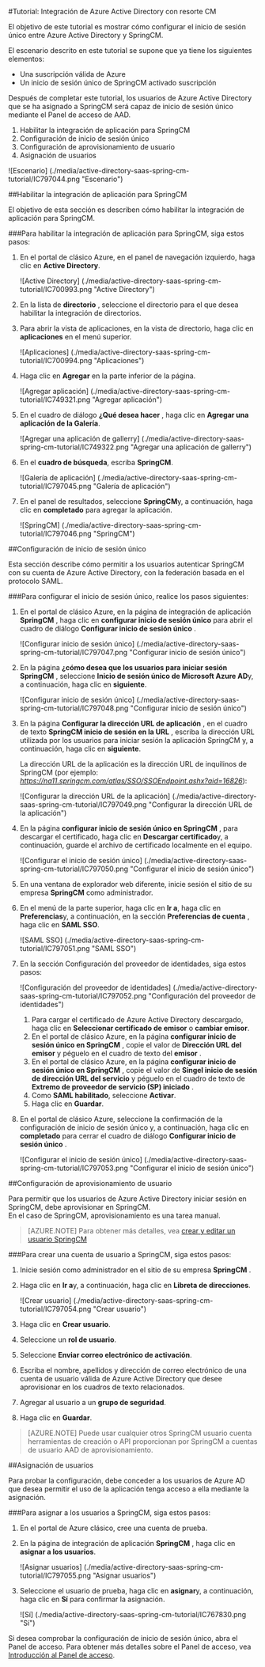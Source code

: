 <properties 
    pageTitle="Tutorial: Integración de Azure Active Directory con resorte CM | Microsoft Azure" 
    description="¡Obtenga información sobre cómo utilizar resorte CM con Azure Active Directory para habilitar el inicio de sesión único, aprovisionamiento automatizado y mucho más!" 
    services="active-directory" 
    authors="jeevansd"  
    documentationCenter="na" 
    manager="femila"/>
<tags 
    ms.service="active-directory" 
    ms.devlang="na" 
    ms.topic="article" 
    ms.tgt_pltfrm="na" 
    ms.workload="identity" 
    ms.date="09/19/2016" 
    ms.author="jeedes" />

#<a name="tutorial-azure-active-directory-integration-with-spring-cm"></a>Tutorial: Integración de Azure Active Directory con resorte CM
  
El objetivo de este tutorial es mostrar cómo configurar el inicio de sesión único entre Azure Active Directory y SpringCM.
  
El escenario descrito en este tutorial se supone que ya tiene los siguientes elementos:

-   Una suscripción válida de Azure
-   Un inicio de sesión único de SpringCM activado suscripción
  
Después de completar este tutorial, los usuarios de Azure Active Directory que se ha asignado a SpringCM será capaz de inicio de sesión único mediante el Panel de acceso de AAD.

1.  Habilitar la integración de aplicación para SpringCM
2.  Configuración de inicio de sesión único
3.  Configuración de aprovisionamiento de usuario
4.  Asignación de usuarios

![Escenario] (./media/active-directory-saas-spring-cm-tutorial/IC797044.png "Escenario")

##<a name="enabling-the-application-integration-for-springcm"></a>Habilitar la integración de aplicación para SpringCM
  
El objetivo de esta sección es describen cómo habilitar la integración de aplicación para SpringCM.

###<a name="to-enable-the-application-integration-for-springcm-perform-the-following-steps"></a>Para habilitar la integración de aplicación para SpringCM, siga estos pasos:

1.  En el portal de clásico Azure, en el panel de navegación izquierdo, haga clic en **Active Directory**.

    ![Active Directory] (./media/active-directory-saas-spring-cm-tutorial/IC700993.png "Active Directory")

2.  En la lista de **directorio** , seleccione el directorio para el que desea habilitar la integración de directorios.

3.  Para abrir la vista de aplicaciones, en la vista de directorio, haga clic en **aplicaciones** en el menú superior.

    ![Aplicaciones] (./media/active-directory-saas-spring-cm-tutorial/IC700994.png "Aplicaciones")

4.  Haga clic en **Agregar** en la parte inferior de la página.

    ![Agregar aplicación] (./media/active-directory-saas-spring-cm-tutorial/IC749321.png "Agregar aplicación")

5.  En el cuadro de diálogo **¿Qué desea hacer** , haga clic en **Agregar una aplicación de la Galería**.

    ![Agregar una aplicación de gallerry] (./media/active-directory-saas-spring-cm-tutorial/IC749322.png "Agregar una aplicación de gallerry")

6.  En el **cuadro de búsqueda**, escriba **SpringCM**.

    ![Galería de aplicación] (./media/active-directory-saas-spring-cm-tutorial/IC797045.png "Galería de aplicación")

7.  En el panel de resultados, seleccione **SpringCM**y, a continuación, haga clic en **completado** para agregar la aplicación.

    ![SpringCM] (./media/active-directory-saas-spring-cm-tutorial/IC797046.png "SpringCM")

##<a name="configuring-single-sign-on"></a>Configuración de inicio de sesión único
  
Esta sección describe cómo permitir a los usuarios autenticar SpringCM con su cuenta de Azure Active Directory, con la federación basada en el protocolo SAML.

###<a name="to-configure-single-sign-on-perform-the-following-steps"></a>Para configurar el inicio de sesión único, realice los pasos siguientes:

1.  En el portal de clásico Azure, en la página de integración de aplicación **SpringCM** , haga clic en **configurar inicio de sesión único** para abrir el cuadro de diálogo **Configurar inicio de sesión único** .

    ![Configurar inicio de sesión único] (./media/active-directory-saas-spring-cm-tutorial/IC797047.png "Configurar inicio de sesión único")

2.  En la página **¿cómo desea que los usuarios para iniciar sesión SpringCM** , seleccione **Inicio de sesión único de Microsoft Azure AD**y, a continuación, haga clic en **siguiente**.

    ![Configurar inicio de sesión único] (./media/active-directory-saas-spring-cm-tutorial/IC797048.png "Configurar inicio de sesión único")

3.  En la página **Configurar la dirección URL de aplicación** , en el cuadro de texto **SpringCM inicio de sesión en la URL** , escriba la dirección URL utilizada por los usuarios para iniciar sesión la aplicación SpringCM y, a continuación, haga clic en **siguiente**. 

    La dirección URL de la aplicación es la dirección URL de inquilinos de SpringCM (por ejemplo: *https://na11.springcm.com/atlas/SSO/SSOEndpoint.ashx?aid=16826*):

    ![Configurar la dirección URL de la aplicación] (./media/active-directory-saas-spring-cm-tutorial/IC797049.png "Configurar la dirección URL de la aplicación")

4.  En la página **configurar inicio de sesión único en SpringCM** , para descargar el certificado, haga clic en **Descargar certificado**y, a continuación, guarde el archivo de certificado localmente en el equipo.

    ![Configurar el inicio de sesión único] (./media/active-directory-saas-spring-cm-tutorial/IC797050.png "Configurar el inicio de sesión único")

5.  En una ventana de explorador web diferente, inicie sesión el sitio de su empresa **SpringCM** como administrador.

6.  En el menú de la parte superior, haga clic en **Ir a**, haga clic en **Preferencias**y, a continuación, en la sección **Preferencias de cuenta** , haga clic en **SAML SSO**.

    ![SAML SSO] (./media/active-directory-saas-spring-cm-tutorial/IC797051.png "SAML SSO")

7.  En la sección Configuración del proveedor de identidades, siga estos pasos:

    ![Configuración del proveedor de identidades] (./media/active-directory-saas-spring-cm-tutorial/IC797052.png "Configuración del proveedor de identidades")

    1.  Para cargar el certificado de Azure Active Directory descargado, haga clic en **Seleccionar certificado de emisor** o **cambiar emisor**.
    2.  En el portal de clásico Azure, en la página **configurar inicio de sesión único en SpringCM** , copie el valor de **Dirección URL del emisor** y péguelo en el cuadro de texto del **emisor** .
    3.  En el portal de clásico Azure, en la página **configurar inicio de sesión único en SpringCM** , copie el valor de **Singel inicio de sesión de dirección URL del servicio** y péguelo en el cuadro de texto de **Extremo de proveedor de servicio (SP) iniciado** .
    4.  Como **SAML habilitado**, seleccione **Activar**.
    5.  Haga clic en **Guardar**.

8.  En el portal de clásico Azure, seleccione la confirmación de la configuración de inicio de sesión único y, a continuación, haga clic en **completado** para cerrar el cuadro de diálogo **Configurar inicio de sesión único** .

    ![Configurar el inicio de sesión único] (./media/active-directory-saas-spring-cm-tutorial/IC797053.png "Configurar el inicio de sesión único")

##<a name="configuring-user-provisioning"></a>Configuración de aprovisionamiento de usuario
  
Para permitir que los usuarios de Azure Active Directory iniciar sesión en SpringCM, debe aprovisionar en SpringCM.  
En el caso de SpringCM, aprovisionamiento es una tarea manual.

>[AZURE.NOTE] Para obtener más detalles, vea [crear y editar un usuario SpringCM](http://knowledge.springcm.com/create-and-edit-a-springcm-user)

###<a name="to-provision-a-user-account-to-springcm-perform-the-following-steps"></a>Para crear una cuenta de usuario a SpringCM, siga estos pasos:

1.  Inicie sesión como administrador en el sitio de su empresa **SpringCM** .

2.  Haga clic en **Ir a**y, a continuación, haga clic en **Libreta de direcciones**.

    ![Crear usuario] (./media/active-directory-saas-spring-cm-tutorial/IC797054.png "Crear usuario")

3.  Haga clic en **Crear usuario**.

4.  Seleccione un **rol de usuario**.

5.  Seleccione **Enviar correo electrónico de activación**.

6.  Escriba el nombre, apellidos y dirección de correo electrónico de una cuenta de usuario válida de Azure Active Directory que desee aprovisionar en los cuadros de texto relacionados.

7.  Agregar al usuario a un **grupo de seguridad**.

8.  Haga clic en **Guardar**.

>[AZURE.NOTE] Puede usar cualquier otros SpringCM usuario cuenta herramientas de creación o API proporcionan por SpringCM a cuentas de usuario AAD de aprovisionamiento.

##<a name="assigning-users"></a>Asignación de usuarios
  
Para probar la configuración, debe conceder a los usuarios de Azure AD que desea permitir el uso de la aplicación tenga acceso a ella mediante la asignación.

###<a name="to-assign-users-to-springcm-perform-the-following-steps"></a>Para asignar a los usuarios a SpringCM, siga estos pasos:

1.  En el portal de Azure clásico, cree una cuenta de prueba.

2.  En la página de integración de aplicación **SpringCM** , haga clic en **asignar a los usuarios**.

    ![Asignar usuarios] (./media/active-directory-saas-spring-cm-tutorial/IC797055.png "Asignar usuarios")

3.  Seleccione el usuario de prueba, haga clic en **asignar**y, a continuación, haga clic en **Sí** para confirmar la asignación.

    ![Sí] (./media/active-directory-saas-spring-cm-tutorial/IC767830.png "Sí")
  
Si desea comprobar la configuración de inicio de sesión único, abra el Panel de acceso. Para obtener más detalles sobre el Panel de acceso, vea [Introducción al Panel de acceso](active-directory-saas-access-panel-introduction.md).




